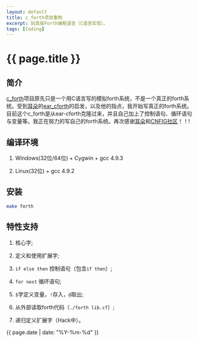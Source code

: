 ```yaml
---
layout: default
title: c_forth项目重构
excerpt: 玩具版Forth编程语言（C语言实现）。
tags: [Coding]
---
```

{{ page.title }}
================

## 简介

[c_forth](https://github.com/cforth/c_forth)项目原先只是一个用C语言写的模拟forth系统，不是一个真正的forth系统。受到[耳朵](https://github.com/earforth)的[ear_cforth](https://github.com/earforth/ear-cforth)的启发，以及他的指点，我开始写真正的forth系统。目前这个c_forth是从ear-cforth克隆过来，并且自己加上了控制语句、循环语句与变量等。我正在努力的写自己的forth系统。再次感谢[耳朵](https://github.com/earforth)和[CNFIG社区](https://github.com/CNFIG)！！!

## 编译环境

1. Windows(32位/64位) + Cygwin + gcc 4.9.3

2. Linux(32位) + gcc 4.9.2

## 安装

```bash
make forth
```

## 特性支持

1. 核心字;

2. 定义和使用扩展字;

3. `if else then` 控制语句（包含`if then`）;

4. `for next` 循环语句;

5. `$`字定义变量，`!`存入，`@`取出;

6. 从外部读取forth代码（`./forth lib.cf`）;

7. 递归定义扩展字（Hack中）。

{{ page.date | date: "%Y-%m-%d" }}
